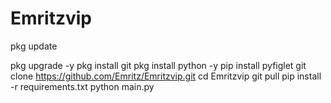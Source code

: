 # Emritzvip

pkg update

pkg upgrade -y
pkg install git
pkg install python -y
pip install pyfiglet
git clone https://github.com/Emritz/Emritzvip.git
cd Emritzvip
git pull
pip install -r requirements.txt
python main.py
